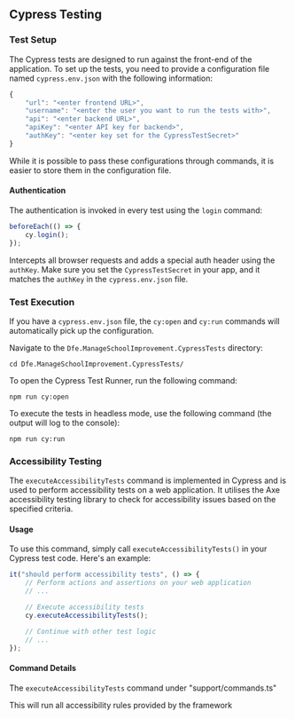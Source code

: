 ## Cypress Testing

### Test Setup

The Cypress tests are designed to run against the front-end of the application. To set up the tests, you need to provide a configuration file named `cypress.env.json` with the following information:

```javascript
{
    "url": "<enter frontend URL>",
    "username": "<enter the user you want to run the tests with>",
    "api": "<enter backend URL>",
    "apiKey": "<enter API key for backend>",
    "authKey": "<enter key set for the CypressTestSecret>"
}
```

While it is possible to pass these configurations through commands, it is easier to store them in the configuration file.

#### Authentication

The authentication is invoked in every test using the `login` command:

```javascript
beforeEach(() => {
    cy.login();
});
```

Intercepts all browser requests and adds a special auth header using the `authKey`. Make sure you set the `CypressTestSecret` in your app, and it matches the `authKey` in the `cypress.env.json` file.

### Test Execution

If you have a `cypress.env.json` file, the `cy:open` and `cy:run` commands will automatically pick up the configuration.

Navigate to the `Dfe.ManageSchoolImprovement.CypressTests` directory:

```
cd Dfe.ManageSchoolImprovement.CypressTests/
```

To open the Cypress Test Runner, run the following command:

```
npm run cy:open
```

To execute the tests in headless mode, use the following command (the output will log to the console):

```
npm run cy:run
```

### Accessibility Testing

The `executeAccessibilityTests` command is implemented in Cypress and is used to perform accessibility tests on a web application. It utilises the Axe accessibility testing library to check for accessibility issues based on the specified criteria.

#### Usage

To use this command, simply call `executeAccessibilityTests()` in your Cypress test code. Here's an example:

```javascript
it("should perform accessibility tests", () => {
    // Perform actions and assertions on your web application
    // ...

    // Execute accessibility tests
    cy.executeAccessibilityTests();

    // Continue with other test logic
    // ...
});
```

#### Command Details

The `executeAccessibilityTests` command under "support/commands.ts"

This will run all accessibility rules provided by the framework

